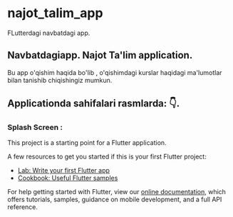 # najot_talim_app

FLutterdagi navbatdagi app.

## Navbatdagiapp. Najot Ta'lim application.
Bu app o'qishim haqida bo'lib , o'qishimdagi kurslar haqidagi ma'lumotlar bilan tanishib chiqishingiz mumkun.

## Applicationda sahifalari rasmlarda: 👇.

### Splash Screen : 


This project is a starting point for a Flutter application.

A few resources to get you started if this is your first Flutter project:

- [Lab: Write your first Flutter app](https://flutter.dev/docs/get-started/codelab)
- [Cookbook: Useful Flutter samples](https://flutter.dev/docs/cookbook)

For help getting started with Flutter, view our
[online documentation](https://flutter.dev/docs), which offers tutorials,
samples, guidance on mobile development, and a full API reference.
